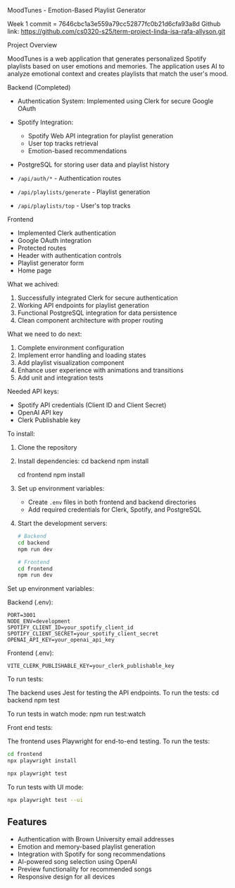 MoodTunes - Emotion-Based Playlist Generator

Week 1 
commit = 7646cbc1a3e559a79cc52877fc0b21d6cfa93a8d
Github link: https://github.com/cs0320-s25/term-project-linda-isa-rafa-allyson.git

Project Overview

MoodTunes is a web application that generates personalized Spotify playlists based on user emotions and memories. The application uses AI to analyze emotional context and creates playlists that match the user's mood.


Backend (Completed)

- Authentication System: Implemented using Clerk for secure Google OAuth
- Spotify Integration:
  - Spotify Web API integration for playlist generation
  - User top tracks retrieval
  - Emotion-based recommendations
-  PostgreSQL for storing user data and playlist history


  - `/api/auth/*` - Authentication routes
  - `/api/playlists/generate` - Playlist generation
  - `/api/playlists/top` - User's top tracks

Frontend 

  - Implemented Clerk authentication
  - Google OAuth integration
  - Protected routes
  - Header with authentication controls
  - Playlist generator form
  - Home page


What we achived: 

1. Successfully integrated Clerk for secure authentication
2. Working API endpoints for playlist generation
3. Functional PostgreSQL integration for data persistence
4. Clean component architecture with proper routing

What we need to do next: 

1. Complete environment configuration
2. Implement error handling and loading states
3. Add playlist visualization component
4. Enhance user experience with animations and transitions
5. Add unit and integration tests


Needed API keys:

- Spotify API credentials (Client ID and Client Secret)
- OpenAI API key
- Clerk Publishable key

To install: 

1. Clone the repository
2. Install dependencies:
   cd backend
   npm install

   cd frontend
   npm install
  

3. Set up environment variables:

   - Create `.env` files in both frontend and backend directories
   - Add required credentials for Clerk, Spotify, and PostgreSQL

4. Start the development servers:

   ```bash
   # Backend
   cd backend
   npm run dev

   # Frontend
   cd frontend
   npm run dev
   ```


Set up environment variables:

Backend (.env):

```plaintext
PORT=3001
NODE_ENV=development
SPOTIFY_CLIENT_ID=your_spotify_client_id
SPOTIFY_CLIENT_SECRET=your_spotify_client_secret
OPENAI_API_KEY=your_openai_api_key
```

Frontend (.env):

```plaintext
VITE_CLERK_PUBLISHABLE_KEY=your_clerk_publishable_key
```

To run tests: 

The backend uses Jest for testing the API endpoints. To run the tests:
cd backend
npm test

To run tests in watch mode:
npm run test:watch

Front end tests: 

The frontend uses Playwright for end-to-end testing. To run the tests:

```bash
cd frontend
npx playwright install
```

```bash
npx playwright test
```

To run tests with UI mode:

```bash
npx playwright test --ui
```

## Features

- Authentication with Brown University email addresses
- Emotion and memory-based playlist generation
- Integration with Spotify for song recommendations
- AI-powered song selection using OpenAI
- Preview functionality for recommended songs
- Responsive design for all devices